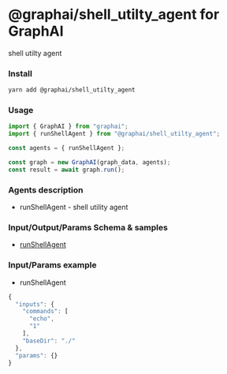 
# @graphai/shell_utilty_agent for GraphAI

shell utilty agent

### Install

```sh
yarn add @graphai/shell_utilty_agent
```


### Usage

```typescript
import { GraphAI } from "graphai";
import { runShellAgent } from "@graphai/shell_utilty_agent";

const agents = { runShellAgent };

const graph = new GraphAI(graph_data, agents);
const result = await graph.run();
```

### Agents description
- runShellAgent - shell utility agent

### Input/Output/Params Schema & samples
 - [runShellAgent](https://github.com/receptron/graphai/blob/main/docs/agentDocs/system/runShellAgent.md)

### Input/Params example
 - runShellAgent



```typescript
{
  "inputs": {
    "commands": [
      "echo",
      "1"
    ],
    "baseDir": "./"
  },
  "params": {}
}
```










